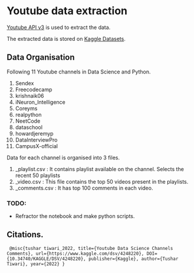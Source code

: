 # Youtube data extraction

[Youtube  API v3](https://developers.google.com/youtube/v3) is used to extract the data.

The extracted data is stored on [Kaggle Datasets](https://www.kaggle.com/datasets/tushifire/youtube-data-science-channels-comments). 

## Data Organisation

Following 11 Youtube channels in  Data Science and Python.
1. Sendex
2. Freecodecamp
3. krishnaik06
4. iNeuron_Intelligence
5. Coreyms
6. realpython
7. NeetCode
8. dataschool
9. howardjeremyp
10. DataInterviewPro
11. CampusX-official

Data for each channel is organised into 3 files.
1. _playlist.csv : It contains playlist available on the channel. Selects the recent 50 playlists
2. _video.csv : This file contains the top 50 videos present in the playlists. 
3. _comments.csv : It has top 100 comments in each video.

### TODO:
- Refractor the notebook and make python scripts.

## Citations.
```
 @misc{tushar tiwari_2022, title={Youtube Data Science Channels Comments}, url={https://www.kaggle.com/dsv/4248220}, DOI={10.34740/KAGGLE/DSV/4248220}, publisher={Kaggle}, author={Tushar Tiwari}, year={2022} }
 
 ```
